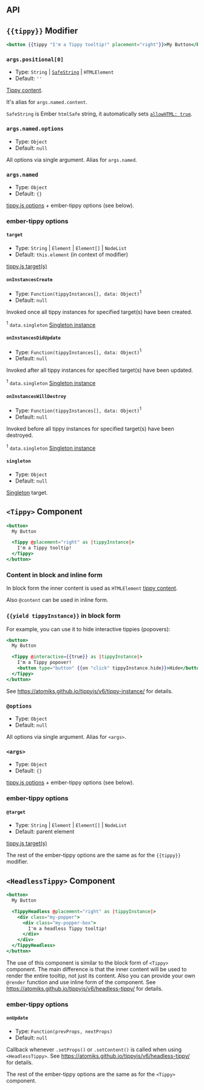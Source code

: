 API
------------------------------------------------------------------------------

## `{{tippy}}` Modifier

```hbs
<button {{tippy "I'm a Tippy tooltip!" placement="right"}}>My Button</button>
```


### `args.positional[0]`

- Type: `String` | [`SafeString`](https://api.emberjs.com/ember/3.28/functions/@ember%2Ftemplate/htmlSafe) | `HTMLElement`
- Default: `''`

[Tippy content](https://atomiks.github.io/tippyjs/v6/all-props/#content).

It's alias for `args.named.content`.

`SafeString` is Ember `htmlSafe` string, it automatically sets
[`allowHTML: true`](https://atomiks.github.io/tippyjs/v6/all-props/#allowhtml).


### `args.named.options`

- Type: `Object`
- Default: `null`

All options via single argument. Alias for `args.named`.


### `args.named`

- Type: `Object`
- Default: `{}`

[tippy.js options](https://atomiks.github.io/tippyjs/v6/all-props/) + ember-tippy 
options (see below).


### ember-tippy options

#### `target`

- Type: `String` | `Element` | `Element[]` | `NodeList`
- Default: `this.element` (in context of modifier)

[tippy.js target(s)](https://atomiks.github.io/tippyjs/v6/constructor/#target-types)


#### `onInstancesCreate`

- Type: `Function(tippyInstances[], data: Object)`<sup>1</sup>
- Default: `null`

Invoked once all tippy instances for specified target(s) have been created.

<sup>1</sup> `data.singleton` [Singleton instance](https://atomiks.github.io/tippyjs/v6/addons/#singleton)


#### `onInstancesDidUpdate`

- Type: `Function(tippyInstances[], data: Object)`<sup>1</sup>
- Default: `null`

Invoked after all tippy instances for specified target(s) have been updated.

<sup>1</sup> `data.singleton` [Singleton instance](https://atomiks.github.io/tippyjs/v6/addons/#singleton)


#### `onInstancesWillDestroy`

- Type: `Function(tippyInstances[], data: Object)`<sup>1</sup>
- Default: `null`

Invoked before all tippy instances for specified target(s) have been destroyed.

<sup>1</sup> `data.singleton` [Singleton instance](https://atomiks.github.io/tippyjs/v6/addons/#singleton)


#### `singleton`

- Type: `Object`
- Default: `null`

[Singleton](https://atomiks.github.io/tippyjs/v6/addons/#singleton) target.


## `<Tippy>` Component

```hbs
<button>
  My Button

  <Tippy @placement="right" as |tippyInstance|>
    I'm a Tippy tooltip!
  </Tippy>
</button>
```


### Content in block and inline form

In block form the inner content is used as `HTMLElement` 
[tippy content](https://atomiks.github.io/tippyjs/v6/all-props/#content).

Also `@content` can be used in inline form.


### `{{yield tippyInstance}}` in block form

For example, you can use it to hide interactive tippies (popovers): 

```hbs
<button>
  My Button

  <Tippy @interactive={{true}} as |tippyInstance|>
    I'm a Tippy popover!
    <button type="button" {{on "click" tippyInstance.hide}}>Hide</button>
  </Tippy>
</button>
```

See https://atomiks.github.io/tippyjs/v6/tippy-instance/ for details.


### `@options`

- Type: `Object`
- Default: `null`

All options via single argument. Alias for `<args>`.


### `<args>`

- Type: `Object`
- Default: `{}`

[tippy.js options](https://atomiks.github.io/tippyjs/v6/all-props/) + ember-tippy 
options (see below).


### ember-tippy options

#### `@target`

- Type: `String` | `Element` | `Element[]` | `NodeList`
- Default: parent element

[tippy.js target(s)](https://atomiks.github.io/tippyjs/v6/constructor/#target-types)


The rest of the ember-tippy options are the same as for the `{{tippy}}` modifier.


## `<HeadlessTippy>` Component

``` hbs
<button>
  My Button

  <TippyHeadless @placement="right" as |tippyInstance|>
    <div class="my-popper">
      <div class="my-popper-box">
        I'm a headless Tippy tooltip!
      </div>
    </div>
  </TippyHeadless>
</button>
```

The use of this component is similar to the block form of `<Tippy>` component. 
The main difference is that the inner content will be used to render the entire tooltip, not just
its content. Also you can provide your own `@render` function and use inline form of the component.
See https://atomiks.github.io/tippyjs/v6/headless-tippy/ for details.


### ember-tippy options

#### `onUpdate`

- Type: `Function(prevProps, nextProps)`
- Default: `null`

Callback whenever `.setProps()` or `.setContent()` is called when using `<HeadlessTippy>`.
See https://atomiks.github.io/tippyjs/v6/headless-tippy/ for details.


The rest of the ember-tippy options are the same as for the `<Tippy>` component.
